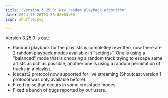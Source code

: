 ```yaml
---
title: "Version 3.25.0: New random playback algorithm"
date: 2024-11-26T13:50:08+03:00
icon: shuffle.svg

---
```


Version 3.25.0 is out:
- Random playback for the playlists is completley rewritten, now there are 2 random playback modes available in "settings". One is using a "balanced" mode that is choosing a random track trying to escape same artists as uch as possible, another one is using a random permitation of tracks in a playlist.
- Icecast2 protocol now supported for live streaming (Shoutcast version 1 protocol was only available before). 
- Fixed noise that occurs in some crossfade modes.
- Fixed a bunch of bugs reported by our users.
